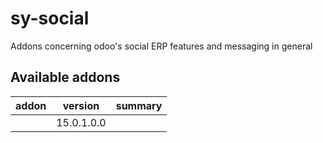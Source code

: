 # sy-social
Addons concerning odoo's social ERP features and messaging in general

[//]: # (addons)

Available addons
----------------
addon | version | summary
--- | --- | ---
[](/) | 15.0.1.0.0 | 

[//]: # (end addons)
